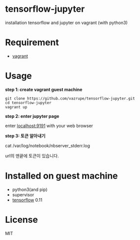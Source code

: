 # tensorflow-jupyter
installation tensorflow and jupyter on vagrant (with python3)

# Requirement
- [vagrant](https://www.vagrantup.com/)

# Usage
__step 1: create vagrant guest machine__

    git clone https://github.com/vazrupe/tensorflow-jupyter.git
    cd tensorflow-jupyter
    vagrant up

__step 2: enter jupyter page__

enter [localhost:9191](http://localhost:9191/) with your web browser

__step 3: 토큰 알아내기__

cat /var/log/notebook/nbserver_stderr.log

url의 맨끝에 토큰이 있습니다.

# Installed on guest machine

- python3(and pip)
- supervisor
- [tensorflow](https://www.tensorflow.org/) 0.11

# License
MIT
